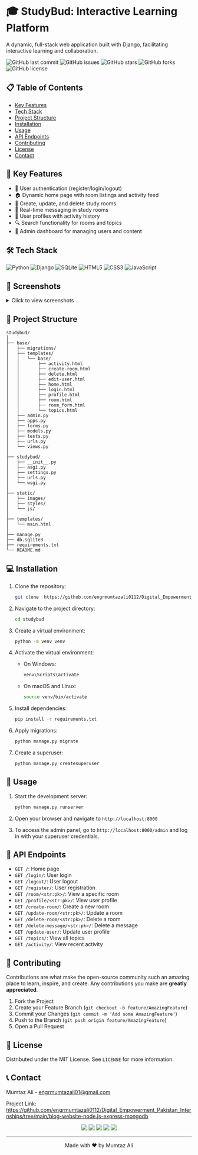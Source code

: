 # 🎓 StudyBud: Interactive Learning Platform

A dynamic, full-stack web application built with Django, facilitating interactive learning and collaboration.

![GitHub last commit](https://img.shields.io/github/last-commit/yourusername/studybud)
![GitHub issues](https://img.shields.io/github/issues/yourusername/studybud)
![GitHub stars](https://img.shields.io/github/stars/yourusername/studybud)
![GitHub forks](https://img.shields.io/github/forks/yourusername/studybud)
![GitHub license](https://img.shields.io/github/license/yourusername/studybud)

## 📋 Table of Contents
- [Key Features](#key-features)
- [Tech Stack](#tech-stack)
- [Project Structure](#project-structure)
- [Installation](#installation)
- [Usage](#usage)
- [API Endpoints](#api-endpoints)
- [Contributing](#contributing)
- [License](#license)
- [Contact](#contact)

## 🚀 Key Features

- 🔐 User authentication (register/login/logout)
- 🏠 Dynamic home page with room listings and activity feed
- 🚪 Create, update, and delete study rooms
- 💬 Real-time messaging in study rooms
- 👤 User profiles with activity history
- 🔍 Search functionality for rooms and topics
- 👑 Admin dashboard for managing users and content

## 🛠️ Tech Stack

![Python](https://img.shields.io/badge/Python-3776AB?style=for-the-badge&logo=python&logoColor=white)
![Django](https://img.shields.io/badge/Django-092E20?style=for-the-badge&logo=django&logoColor=white)
![SQLite](https://img.shields.io/badge/SQLite-07405E?style=for-the-badge&logo=sqlite&logoColor=white)
![HTML5](https://img.shields.io/badge/HTML5-E34F26?style=for-the-badge&logo=html5&logoColor=white)
![CSS3](https://img.shields.io/badge/CSS3-1572B6?style=for-the-badge&logo=css3&logoColor=white)
![JavaScript](https://img.shields.io/badge/JavaScript-F7DF1E?style=for-the-badge&logo=javascript&logoColor=black)

## 📸 Screenshots

<details>
<summary>Click to view screenshots</summary>

![Room](https://github.com/user-attachments/assets/bd5456d2-a277-48e2-b940-67316669de7e)
![Project Structure](https://github.com/user-attachments/assets/7651d09a-6b15-4dfd-a125-d7172194e8c5)
![Room Chat](https://github.com/user-attachments/assets/b1149ce0-d9c6-4892-b44d-0003fdd929a5)

</details>


## 📁 Project Structure

```
studybud/
│
├── base/
│   ├── migrations/
│   ├── templates/
│   │   └── base/
│   │       ├── activity.html
│   │       ├── create-room.html
│   │       ├── delete.html
│   │       ├── edit-user.html
│   │       ├── home.html
│   │       ├── login.html
│   │       ├── profile.html
│   │       ├── room.html
│   │       ├── room_form.html
│   │       └── topics.html
│   ├── admin.py
│   ├── apps.py
│   ├── forms.py
│   ├── models.py
│   ├── tests.py
│   ├── urls.py
│   └── views.py
│
├── studybud/
│   ├── __init__.py
│   ├── asgi.py
│   ├── settings.py
│   ├── urls.py
│   └── wsgi.py
│
├── static/
│   ├── images/
│   ├── styles/
│   └── js/
│
├── templates/
│   └── main.html
│
├── manage.py
├── db.sqlite3
├── requirements.txt
└── README.md
```

## 💻 Installation

1. Clone the repository:
   ```sh
   git clone  https://github.com/engrmumtazali0112/Digital_Empowerment_Pakistan_Internships/tree/main/real-time-chat

   ```

2. Navigate to the project directory:
   ```sh
   cd studybud
   ```

3. Create a virtual environment:
   ```sh
   python -m venv venv
   ```

4. Activate the virtual environment:
   - On Windows:
     ```sh
     venv\Scripts\activate
     ```
   - On macOS and Linux:
     ```sh
     source venv/bin/activate
     ```

5. Install dependencies:
   ```sh
   pip install -r requirements.txt
   ```

6. Apply migrations:
   ```sh
   python manage.py migrate
   ```

7. Create a superuser:
   ```sh
   python manage.py createsuperuser
   ```

## 🚀 Usage

1. Start the development server:
   ```sh
   python manage.py runserver
   ```

2. Open your browser and navigate to `http://localhost:8000`

3. To access the admin panel, go to `http://localhost:8000/admin` and log in with your superuser credentials.

## 🔗 API Endpoints

- `GET /`: Home page
- `GET /login/`: User login
- `GET /logout/`: User logout
- `GET /register/`: User registration
- `GET /room/<str:pk>/`: View a specific room
- `GET /profile/<str:pk>/`: View user profile
- `GET /create-room/`: Create a new room
- `GET /update-room/<str:pk>/`: Update a room
- `GET /delete-room/<str:pk>/`: Delete a room
- `GET /delete-message/<str:pk>/`: Delete a message
- `GET /update-user/`: Update user profile
- `GET /topics/`: View all topics
- `GET /activity/`: View recent activity

## 🤝 Contributing

Contributions are what make the open-source community such an amazing place to learn, inspire, and create. Any contributions you make are **greatly appreciated**.

1. Fork the Project
2. Create your Feature Branch (`git checkout -b feature/AmazingFeature`)
3. Commit your Changes (`git commit -m 'Add some AmazingFeature'`)
4. Push to the Branch (`git push origin feature/AmazingFeature`)
5. Open a Pull Request

## 📄 License

Distributed under the MIT License. See `LICENSE` for more information.

## 📞 Contact

Mumtaz Ali - [engrmumtazali01@gmail.com](mailto:engrmumtazali01@gmail.com)

Project Link: https://github.com/engrmumtazali0112/Digital_Empowerment_Pakistan_Internships/tree/main/blog-website-node.js-express-mongodb
<p align="center">
  <a href="mailto:engrmumtazali01@gmail.com"><img src="https://img.shields.io/badge/Email-D14836?style=for-the-badge&logo=gmail&logoColor=white"/></a>
  <a href="https://www.linkedin.com/in/mumtazali12/"><img src="https://img.shields.io/badge/LinkedIn-0077B5?style=for-the-badge&logo=linkedin&logoColor=white"/></a>
  <a href="https://www.instagram.com/its_maliyzi?igsh=MWR1Y2x1a2xpazBpOA=="><img src="https://img.shields.io/badge/Instagram-E4405F?style=for-the-badge&logo=instagram&logoColor=white"/></a>
  <a href="https://www.hackerrank.com/profile/engrmumtazali01"><img src="https://img.shields.io/badge/-Hackerrank-2EC866?style=for-the-badge&logo=HackerRank&logoColor=white"/></a>
  <a href="https://github.com/engrmumtazali0112"><img src="https://img.shields.io/badge/GitHub-100000?style=for-the-badge&logo=github&logoColor=white"/></a>
</p>

---

<p align="center">Made with ❤️ by Mumtaz Ali</p>
